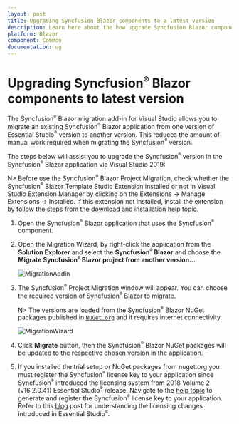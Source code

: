 ```yaml
---
layout: post
title: Upgrading Syncfusion Blazor components to a latest version
description: Learn here about the how upgrade Syncfusion Blazor components to a latest version from NuGet manager and migrate.
platform: Blazor
component: Common
documentation: ug
---
```


# Upgrading Syncfusion<sup style="font-size:70%">&reg;</sup> Blazor components to latest version

The Syncfusion<sup style="font-size:70%">&reg;</sup> Blazor migration add-in for Visual Studio allows you to migrate an existing Syncfusion<sup style="font-size:70%">&reg;</sup> Blazor application from one version of Essential Studio<sup style="font-size:70%">&reg;</sup> version to another version. This reduces the amount of manual work required when migrating the Syncfusion<sup style="font-size:70%">&reg;</sup> version.

The steps below will assist you to upgrade the Syncfusion<sup style="font-size:70%">&reg;</sup> version in the Syncfusion<sup style="font-size:70%">&reg;</sup> Blazor application via Visual Studio 2019:

N> Before use the Syncfusion<sup style="font-size:70%">&reg;</sup> Blazor Project Migration, check whether the Syncfusion<sup style="font-size:70%">&reg;</sup> Blazor Template Studio Extension installed or not in Visual Studio Extension Manager by clicking on the Extensions -> Manage Extensions -> Installed. If this extension not installed, install the extension by follow the steps from the [download and installation](https://blazor.syncfusion.com/documentation/visual-studio-integration/download-and-installation) help topic.

1. Open the Syncfusion<sup style="font-size:70%">&reg;</sup> Blazor application that uses the Syncfusion<sup style="font-size:70%">&reg;</sup> component.

2. Open the Migration Wizard,  by right-click the application from the **Solution Explorer** and select the **Syncfusion<sup style="font-size:70%">&reg;</sup> Blazor** and choose the **Migrate Syncfusion<sup style="font-size:70%">&reg;</sup> Blazor project from another version...**

    ![MigrationAddin](images/MigrationAddin.png)

3. The Syncfusion<sup style="font-size:70%">&reg;</sup> Project Migration window will appear. You can choose the required version of Syncfusion<sup style="font-size:70%">&reg;</sup> Blazor to migrate.

    N> The versions are loaded from the Syncfusion<sup style="font-size:70%">&reg;</sup> Blazor NuGet packages published in [`NuGet.org`](https://www.nuget.org/packages?q=Tags%3A%22blazor%22syncfusion) and it requires internet connectivity.

    ![MigrationWizard](images/Migration.png)

4. Click **Migrate** button, then the Syncfusion<sup style="font-size:70%">&reg;</sup> Blazor NuGet packages will be updated to the respective chosen version in the application.

5. If you installed the trial setup or NuGet packages from nuget.org you must register the Syncfusion<sup style="font-size:70%">&reg;</sup> license key to your application since Syncfusion<sup style="font-size:70%">&reg;</sup> introduced the licensing system from 2018 Volume 2 (v16.2.0.41) Essential Studio<sup style="font-size:70%">&reg;</sup> release. Navigate to the [help topic](https://help.syncfusion.com/common/essential-studio/licensing/overview#how-to-generate-syncfusion-license-key) to generate and register the Syncfusion<sup style="font-size:70%">&reg;</sup> license key to your application. Refer to this [blog](https://www.syncfusion.com/blogs/post/whats-new-in-2018-volume-2.aspx?_ga=2.11237684.1233358434.1587355730-230058891.1567654773) post for understanding the licensing changes introduced in Essential Studio<sup style="font-size:70%">&reg;</sup>.